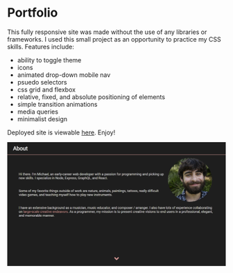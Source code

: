 # Portfolio

This fully responsive site was made without the use of any libraries or frameworks. I used this small project as an opportunity to practice my CSS skills. Features include:

- ability to toggle theme
- icons
- animated drop-down mobile nav
- psuedo selectors
- css grid and flexbox
- relative, fixed, and absolute positioning of elements
- simple transition animations
- media queries
- minimalist design

Deployed site is viewable <a href="https://michael-rodriguez22.github.io/portfolio/">here</a>. Enjoy!

<img src="./assets/images/screenshot.png">
